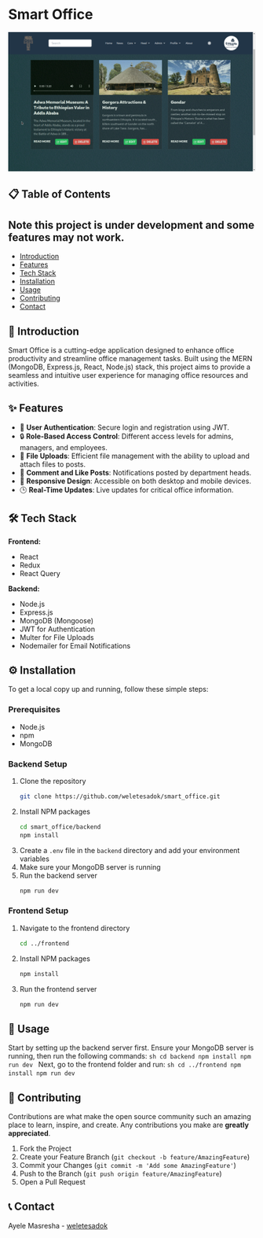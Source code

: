 # Smart Office

![Office](./frontend/src/assets/view.png)

## 📋 Table of Contents

## Note this project is under development and some features may not work.

- [Introduction](#introduction)
- [Features](#features)
- [Tech Stack](#tech-stack)
- [Installation](#installation)
- [Usage](#usage)
- [Contributing](#contributing)
- [Contact](#contact)

## 📝 Introduction

Smart Office is a cutting-edge application designed to enhance office productivity and streamline office management tasks. Built using the MERN (MongoDB, Express.js, React, Node.js) stack, this project aims to provide a seamless and intuitive user experience for managing office resources and activities.

## ✨ Features

- 🔐 **User Authentication**: Secure login and registration using JWT.
- 🔒 **Role-Based Access Control**: Different access levels for admins, managers, and employees.
- 📁 **File Uploads**: Efficient file management with the ability to upload and attach files to posts.
- 📧 **Comment and Like Posts**: Notifications posted by department heads.
- 📱 **Responsive Design**: Accessible on both desktop and mobile devices.
- 🕒 **Real-Time Updates**: Live updates for critical office information.

## 🛠 Tech Stack

**Frontend:**

- React
- Redux
- React Query

**Backend:**

- Node.js
- Express.js
- MongoDB (Mongoose)
- JWT for Authentication
- Multer for File Uploads
- Nodemailer for Email Notifications

## ⚙️ Installation

To get a local copy up and running, follow these simple steps:

### Prerequisites

- Node.js
- npm
- MongoDB

### Backend Setup

1. Clone the repository
   ```sh
   git clone https://github.com/weletesadok/smart_office.git
   ```
2. Install NPM packages
   ```sh
   cd smart_office/backend
   npm install
   ```
3. Create a `.env` file in the `backend` directory and add your environment variables
4. Make sure your MongoDB server is running
5. Run the backend server
   ```sh
   npm run dev
   ```

### Frontend Setup

1. Navigate to the frontend directory
   ```sh
   cd ../frontend
   ```
2. Install NPM packages
   ```sh
   npm install
   ```
3. Run the frontend server
   ```sh
   npm run dev
   ```

## 📖 Usage

Start by setting up the backend server first. Ensure your MongoDB server is running, then run the following commands:
`sh
    cd backend
    npm install
    npm run dev
    `
Next, go to the frontend folder and run:
`sh
    cd ../frontend
    npm install
    npm run dev
    `

## 🤝 Contributing

Contributions are what make the open source community such an amazing place to learn, inspire, and create. Any contributions you make are **greatly appreciated**.

1. Fork the Project
2. Create your Feature Branch (`git checkout -b feature/AmazingFeature`)
3. Commit your Changes (`git commit -m 'Add some AmazingFeature'`)
4. Push to the Branch (`git push origin feature/AmazingFeature`)
5. Open a Pull Request

## 📞 Contact

Ayele Masresha - [weletesadok](https://ayelemasresha.netlify.app)
